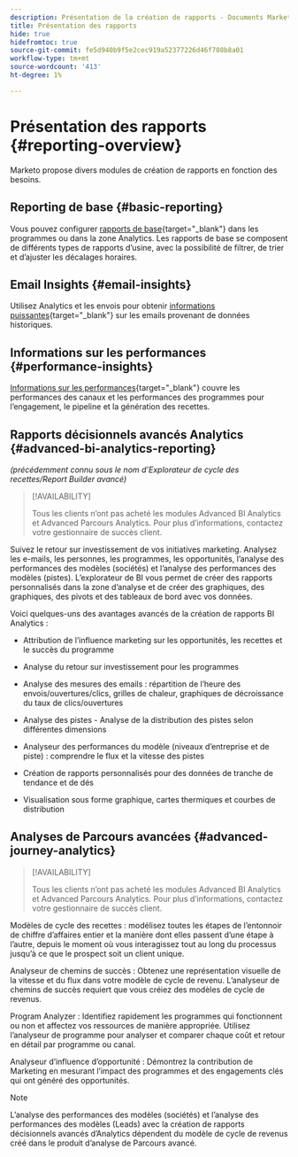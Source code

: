 ```yaml
---
description: Présentation de la création de rapports - Documents Marketo - Documentation du produit
title: Présentation des rapports
hide: true
hidefromtoc: true
source-git-commit: fe5d940b9f5e2cec919a52377226d46f708b8a01
workflow-type: tm+mt
source-wordcount: '413'
ht-degree: 1%

---
```



# Présentation des rapports {#reporting-overview}

Marketo propose divers modules de création de rapports en fonction des besoins.

## Reporting de base {#basic-reporting}

Vous pouvez configurer [rapports de base](/help/marketo/product-docs/reporting/basic-reporting/report-types/report-type-overview.md){target=&quot;_blank&quot;} dans les programmes ou dans la zone Analytics. Les rapports de base se composent de différents types de rapports d’usine, avec la possibilité de filtrer, de trier et d’ajuster les décalages horaires.

## Email Insights {#email-insights}

Utilisez Analytics et les envois pour obtenir [informations puissantes](/help/marketo/product-docs/reporting/email-insights/email-insights-overview.md){target=&quot;_blank&quot;} sur les emails provenant de données historiques.

## Informations sur les performances {#performance-insights}

[Informations sur les performances](/help/marketo/product-docs/reporting/performance-insights/performance-insights-overview.md){target=&quot;_blank&quot;} couvre les performances des canaux et les performances des programmes pour l’engagement, le pipeline et la génération des recettes.

## Rapports décisionnels avancés Analytics {#advanced-bi-analytics-reporting}

_(précédemment connu sous le nom d’Explorateur de cycle des recettes/Report Builder avancé)_

>[!AVAILABILITY]
>
>Tous les clients n’ont pas acheté les modules Advanced BI Analytics et Advanced Parcours Analytics. Pour plus d’informations, contactez votre gestionnaire de succès client.

Suivez le retour sur investissement de vos initiatives marketing. Analysez les e-mails, les personnes, les programmes, les opportunités, l’analyse des performances des modèles (sociétés) et l’analyse des performances des modèles (pistes). L’explorateur de BI vous permet de créer des rapports personnalisés dans la zone d’analyse et de créer des graphiques, des graphiques, des pivots et des tableaux de bord avec vos données.

Voici quelques-uns des avantages avancés de la création de rapports BI Analytics :

* Attribution de l’influence marketing sur les opportunités, les recettes et le succès du programme

* Analyse du retour sur investissement pour les programmes

* Analyse des mesures des emails : répartition de l’heure des envois/ouvertures/clics, grilles de chaleur, graphiques de décroissance du taux de clics/ouvertures

* Analyse des pistes - Analyse de la distribution des pistes selon différentes dimensions

* Analyseur des performances du modèle (niveaux d’entreprise et de piste) : comprendre le flux et la vitesse des pistes

* Création de rapports personnalisés pour des données de tranche de tendance et de dés

* Visualisation sous forme graphique, cartes thermiques et courbes de distribution

## Analyses de Parcours avancées {#advanced-journey-analytics}

>[!AVAILABILITY]
>
>Tous les clients n’ont pas acheté les modules Advanced BI Analytics et Advanced Parcours Analytics. Pour plus d’informations, contactez votre gestionnaire de succès client.

Modèles de cycle des recettes : modélisez toutes les étapes de l’entonnoir de chiffre d’affaires entier et la manière dont elles passent d’une étape à l’autre, depuis le moment où vous interagissez tout au long du processus jusqu’à ce que le prospect soit un client unique.

Analyseur de chemins de succès : Obtenez une représentation visuelle de la vitesse et du flux dans votre modèle de cycle de revenu. L’analyseur de chemins de succès requiert que vous créiez des modèles de cycle de revenus.

Program Analyzer : Identifiez rapidement les programmes qui fonctionnent ou non et affectez vos ressources de manière appropriée. Utilisez l’analyseur de programme pour analyser et comparer chaque coût et retour en détail par programme ou canal.

Analyseur d’influence d’opportunité : Démontrez la contribution de Marketing en mesurant l’impact des programmes et des engagements clés qui ont généré des opportunités.

>[!NOTE]
>
>L’analyse des performances des modèles (sociétés) et l’analyse des performances des modèles (Leads) avec la création de rapports décisionnels avancés d’Analytics dépendent du modèle de cycle de revenus créé dans le produit d’analyse de Parcours avancé.





